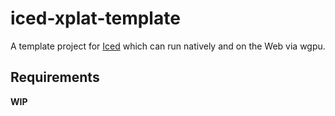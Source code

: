 # iced-xplat-template

A template project for [Iced](https://iced.rs/) which can run natively and on the Web via wgpu.

## Requirements

**WIP**
